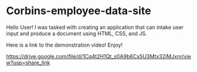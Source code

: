 # Corbins-employee-data-site
Hello User! I was tasked with creating an application that can intake user input and produce a document using HTML, CSS, and JS.

Here is a link to the demonstration video! Enjoy!

https://drive.google.com/file/d/1Cq4t2H1Qt_s0A9b6Cx5U3Mtx32iMJxnr/view?usp=share_link

